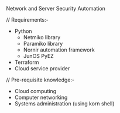Network and Server Security Automation

// Requirements:-
- Python
    - Netmiko library
    - Paramiko library
    - Nornir automation framework
    - JunOS PyEZ
- Terraform
- Cloud service provider

// Pre-requisite knowledge:-
- Cloud computing
- Computer networking
- Systems administration (using korn shell)
